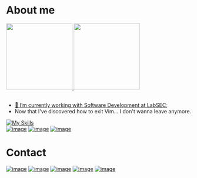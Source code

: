 # About me
<div>
  <a href="https://github.com/GiovanePS">
  <img height="180em" src="https://github-readme-stats-giovane.vercel.app/api?username=GiovanePS&show_icons=true&theme=github_dark"/>
  <img height="180em" src="https://github-readme-stats-giovane.vercel.app/api/top-langs/?username=GiovanePS&layout=compact&langs_count=7&theme=github_dark"/>
</div><br>
  
- 🔭 I’m currently working with Software Development at [LabSEC](https://labsec.ufsc.br/);
- Now that I've discovered how to exit Vim... I don't wanna leave anymore.

[![My Skills](https://skillicons.dev/icons?i=go,ts,react,py,neovim,postgres,docker,debian)](https://github.com/GiovanePS)
<br>
[![image](https://img.shields.io/badge/tmux-1BB91F?style=for-the-badge&logo=tmux&logoColor=white)](https://github.com/GiovanePS)
[![image](https://img.shields.io/badge/Zsh-F15A24?style=for-the-badge&logo=Zsh&logoColor=white)](https://github.com/GiovanePS)
[![image](https://img.shields.io/badge/hyperledger-2F3134?style=for-the-badge&logo=hyperledger&logoColor=white)](https://github.com/GiovanePS)

# Contact
[![image](https://img.shields.io/badge/LinkedIn-0077B5?style=for-the-badge&logo=linkedin&logoColor=white)](https://www.linkedin.com/in/giovane-pimentel-de-sousa-8338a8230/)
[![image](https://img.shields.io/badge/dev.to-0A0A0A?style=for-the-badge&logo=devdotto&logoColor=white)](https://dev.to/giovane_ps)
[![image](https://img.shields.io/badge/Gmail-D14836?style=for-the-badge&logo=gmail&logoColor=white)](mailto:giovanespace@gmail.com)
[![image](https://img.shields.io/badge/YouTube-FF0000?style=for-the-badge&logo=youtube&logoColor=white)](https://www.youtube.com/@giovane_ps)
[![image](https://img.shields.io/badge/-LeetCode-FFA116?style=for-the-badge&logo=LeetCode&logoColor=black)](https://leetcode.com/u/giovanespace/)
